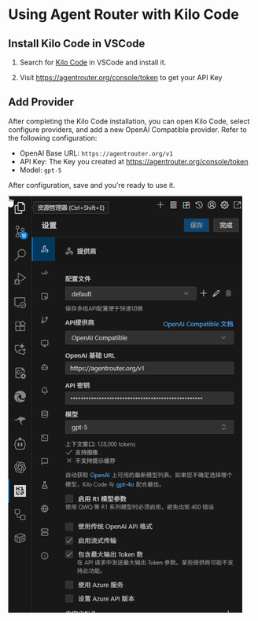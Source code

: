# Using Agent Router with Kilo Code

## Install Kilo Code in VSCode

1. Search for [Kilo Code](https://marketplace.visualstudio.com/items?itemName=kilocode.Kilo-Code) in VSCode and install it.

2. Visit https://agentrouter.org/console/token to get your API Key

## Add Provider

After completing the Kilo Code installation, you can open Kilo Code, select configure providers, and add a new OpenAI Compatible provider. Refer to the following configuration:

- OpenAI Base URL: `https://agentrouter.org/v1`
- API Key: The Key you created at https://agentrouter.org/console/token
- Model: `gpt-5`

After configuration, save and you're ready to use it.

![](./img/kilocode.png)